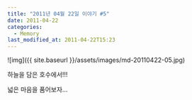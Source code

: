 ```yaml
---
title: "2011년 04월 22일 이야기 #5"
date: 2011-04-22
categories:
  - Memory
last_modified_at: 2011-04-22T15:23
---
```


![img]({{ site.baseurl }}/assets/images/md-20110422-05.jpg)

하늘을 담은 호수에서!!! 

넓은 마음을 품어보자...